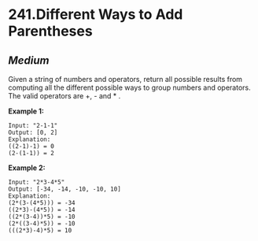 241.Different Ways to Add Parentheses
=======================

*Medium*
-----------------------

Given a string of numbers and operators, return all possible results from computing all the different possible ways to group numbers and operators. The valid operators are +, - and * .

**Example 1:**

    Input: "2-1-1"
    Output: [0, 2]
    Explanation:
    ((2-1)-1) = 0
    (2-(1-1)) = 2

**Example 2:**

    Input: "2*3-4*5"
    Output: [-34, -14, -10, -10, 10]
    Explanation:
    (2*(3-(4*5))) = -34
    ((2*3)-(4*5)) = -14
    ((2*(3-4))*5) = -10
    (2*((3-4)*5)) = -10
    (((2*3)-4)*5) = 10

